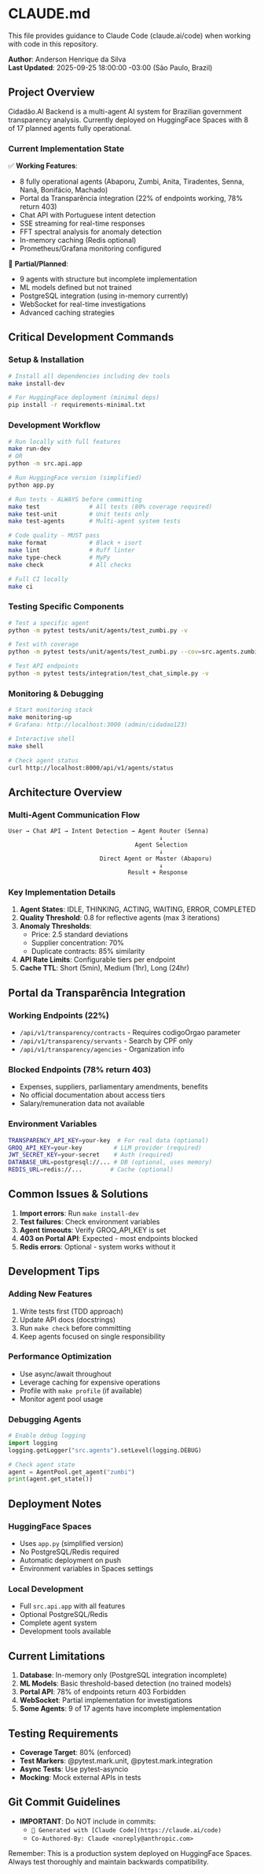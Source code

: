 # CLAUDE.md

This file provides guidance to Claude Code (claude.ai/code) when working with code in this repository.

**Author**: Anderson Henrique da Silva  
**Last Updated**: 2025-09-25 18:00:00 -03:00 (São Paulo, Brazil)

## Project Overview

Cidadão.AI Backend is a multi-agent AI system for Brazilian government transparency analysis. Currently deployed on HuggingFace Spaces with 8 of 17 planned agents fully operational.

### Current Implementation State

✅ **Working Features**:
- 8 fully operational agents (Abaporu, Zumbi, Anita, Tiradentes, Senna, Nanã, Bonifácio, Machado)
- Portal da Transparência integration (22% of endpoints working, 78% return 403)
- Chat API with Portuguese intent detection
- SSE streaming for real-time responses
- FFT spectral analysis for anomaly detection
- In-memory caching (Redis optional)
- Prometheus/Grafana monitoring configured

🚧 **Partial/Planned**:
- 9 agents with structure but incomplete implementation
- ML models defined but not trained
- PostgreSQL integration (using in-memory currently)
- WebSocket for real-time investigations
- Advanced caching strategies

## Critical Development Commands

### Setup & Installation
```bash
# Install all dependencies including dev tools
make install-dev

# For HuggingFace deployment (minimal deps)
pip install -r requirements-minimal.txt
```

### Development Workflow
```bash
# Run locally with full features
make run-dev
# OR
python -m src.api.app

# Run HuggingFace version (simplified)
python app.py

# Run tests - ALWAYS before committing
make test              # All tests (80% coverage required)
make test-unit         # Unit tests only  
make test-agents       # Multi-agent system tests

# Code quality - MUST pass
make format            # Black + isort
make lint              # Ruff linter
make type-check        # MyPy
make check             # All checks

# Full CI locally
make ci
```

### Testing Specific Components
```bash
# Test a specific agent
python -m pytest tests/unit/agents/test_zumbi.py -v

# Test with coverage
python -m pytest tests/unit/agents/test_zumbi.py --cov=src.agents.zumbi

# Test API endpoints
python -m pytest tests/integration/test_chat_simple.py -v
```

### Monitoring & Debugging
```bash
# Start monitoring stack
make monitoring-up
# Grafana: http://localhost:3000 (admin/cidadao123)

# Interactive shell
make shell

# Check agent status
curl http://localhost:8000/api/v1/agents/status
```

## Architecture Overview

### Multi-Agent Communication Flow
```
User → Chat API → Intent Detection → Agent Router (Senna)
                                           ↓
                                    Agent Selection
                                           ↓
                          Direct Agent or Master (Abaporu)
                                           ↓
                                  Result + Response
```

### Key Implementation Details

1. **Agent States**: IDLE, THINKING, ACTING, WAITING, ERROR, COMPLETED
2. **Quality Threshold**: 0.8 for reflective agents (max 3 iterations)
3. **Anomaly Thresholds**: 
   - Price: 2.5 standard deviations
   - Supplier concentration: 70%
   - Duplicate contracts: 85% similarity
4. **API Rate Limits**: Configurable tiers per endpoint
5. **Cache TTL**: Short (5min), Medium (1hr), Long (24hr)

## Portal da Transparência Integration

### Working Endpoints (22%)
- `/api/v1/transparency/contracts` - Requires codigoOrgao parameter
- `/api/v1/transparency/servants` - Search by CPF only
- `/api/v1/transparency/agencies` - Organization info

### Blocked Endpoints (78% return 403)
- Expenses, suppliers, parliamentary amendments, benefits
- No official documentation about access tiers
- Salary/remuneration data not available

### Environment Variables
```bash
TRANSPARENCY_API_KEY=your-key  # For real data (optional)
GROQ_API_KEY=your-key         # LLM provider (required)
JWT_SECRET_KEY=your-secret    # Auth (required)
DATABASE_URL=postgresql://... # DB (optional, uses memory)
REDIS_URL=redis://...        # Cache (optional)
```

## Common Issues & Solutions

1. **Import errors**: Run `make install-dev`
2. **Test failures**: Check environment variables
3. **Agent timeouts**: Verify GROQ_API_KEY is set
4. **403 on Portal API**: Expected - most endpoints blocked
5. **Redis errors**: Optional - system works without it

## Development Tips

### Adding New Features
1. Write tests first (TDD approach)
2. Update API docs (docstrings)
3. Run `make check` before committing
4. Keep agents focused on single responsibility

### Performance Optimization
- Use async/await throughout
- Leverage caching for expensive operations
- Profile with `make profile` (if available)
- Monitor agent pool usage

### Debugging Agents
```python
# Enable debug logging
import logging
logging.getLogger("src.agents").setLevel(logging.DEBUG)

# Check agent state
agent = AgentPool.get_agent("zumbi")
print(agent.get_state())
```

## Deployment Notes

### HuggingFace Spaces
- Uses `app.py` (simplified version)
- No PostgreSQL/Redis required
- Automatic deployment on push
- Environment variables in Spaces settings

### Local Development
- Full `src.api.app` with all features
- Optional PostgreSQL/Redis
- Complete agent system
- Development tools available

## Current Limitations

1. **Database**: In-memory only (PostgreSQL integration incomplete)
2. **ML Models**: Basic threshold-based detection (no trained models)
3. **Portal API**: 78% of endpoints return 403 Forbidden
4. **WebSocket**: Partial implementation for investigations
5. **Some Agents**: 9 of 17 agents have incomplete implementation

## Testing Requirements

- **Coverage Target**: 80% (enforced)
- **Test Markers**: @pytest.mark.unit, @pytest.mark.integration
- **Async Tests**: Use pytest-asyncio
- **Mocking**: Mock external APIs in tests

## Git Commit Guidelines

- **IMPORTANT**: Do NOT include in commits:
  - `🤖 Generated with [Claude Code](https://claude.ai/code)`
  - `Co-Authored-By: Claude <noreply@anthropic.com>` 

Remember: This is a production system deployed on HuggingFace Spaces. Always test thoroughly and maintain backwards compatibility.